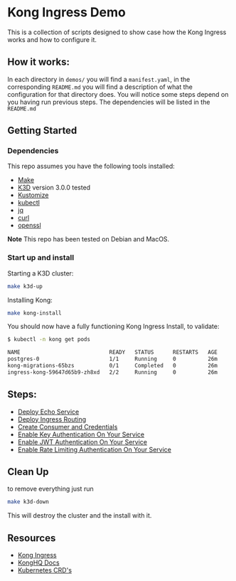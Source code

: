 # Kong Ingress Demo

This is a collection of scripts designed to show case how the Kong Ingress works and how to configure it.

## How it works:

In each directory in `demos/` you will find a `manifest.yaml`, in the corresponding `README.md` you will find a description of what the configuration for that directory does. You will notice some steps depend on you having run previous steps. The dependencies will be listed in the `README.md`

## Getting Started

### Dependencies

This repo assumes you have the following tools installed:

- [Make](https://man7.org/linux/man-pages/man1/make.1.html)
- [K3D](https://k3d.io/) version 3.0.0 tested
- [Kustomize](https://kustomize.io/)
- [kubectl](https://kubernetes.io/docs/tasks/tools/install-kubectl/)
- [jq](https://stedolan.github.io/jq/)
- [curl](https://curl.haxx.se/)
- [openssl](https://www.openssl.org/)

**Note** This repo has been tested on Debian and MacOS.

### Start up and install

Starting a K3D cluster:

```bash
make k3d-up
```

Installing Kong:

```bash
make kong-install
```

You should now have a fully functioning Kong Ingress Install, to validate:

```bash
$ kubectl -n kong get pods

NAME                            READY   STATUS      RESTARTS   AGE
postgres-0                      1/1     Running     0          26m
kong-migrations-65bzs           0/1     Completed   0          26m
ingress-kong-59647d65b9-zh8xd   2/2     Running     0          26m
```

## Steps:

- [Deploy Echo Service](/demos/01_deploy-echo)
- [Deploy Ingress Routing](/demos/02_create-ingress)
- [Create Consumer and Credentials](/demos/03_create-consumer-with-credentials)
- [Enable Key Authentication On Your Service](/demos/04_enable-key-auth)
- [Enable JWT Authentication On Your Service](/demos/05_enable-jwt)
- [Enable Rate Limiting Authentication On Your Service](/demos/06_create-rate-limit)


## Clean Up

to remove everything just run

```bash
make k3d-down
```
This will destroy the cluster and the install with it.

## Resources

- [Kong Ingress](https://github.com/Kong/kubernetes-ingress-controller/tree/main/docs)
- [KongHQ Docs](https://docs.konghq.com/?itm_source=website&itm_medium=nav)
- [Kubernetes CRD's](https://kubernetes.io/docs/concepts/extend-kubernetes/api-extension/custom-resources/)
